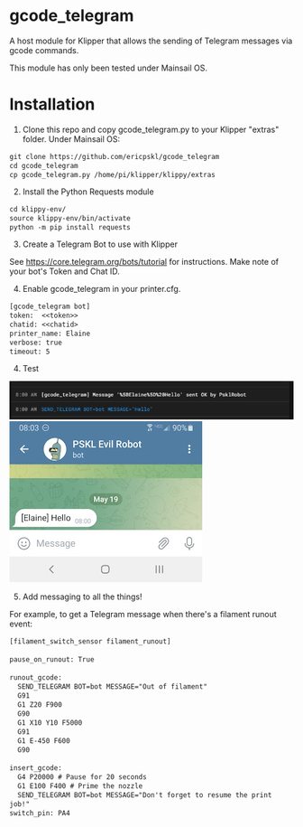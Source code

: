 # gcode_telegram
A host module for Klipper that allows the sending of Telegram messages via gcode commands.  

This module has only been tested under Mainsail OS.  

# Installation

1. Clone this repo and copy gcode_telegram.py to your Klipper "extras" folder.  Under Mainsail OS:

```
git clone https://github.com/ericpskl/gcode_telegram
cd gcode_telegram
cp gcode_telegram.py /home/pi/klipper/klippy/extras
```

2. Install the Python Requests module

``` 
cd klippy-env/
source klippy-env/bin/activate
python -m pip install requests
```

3. Create a Telegram Bot to use with Klipper

See https://core.telegram.org/bots/tutorial for instructions.  Make note of your bot's Token and Chat ID.

4. Enable gcode_telegram in your printer.cfg.  

```
[gcode_telegram bot]
token:  <<token>>
chatid: <<chatid>
printer_name: Elaine
verbose: true
timeout: 5
```

4.  Test

![gcode_command_test.png](gcode_command_test.png)
![telegram_message_received.png](telegram_message_received.png)

5.  Add messaging to all the things!

For example, to get a Telegram message when there's a filament runout event:


```
[filament_switch_sensor filament_runout]

pause_on_runout: True

runout_gcode:
  SEND_TELEGRAM BOT=bot MESSAGE="Out of filament"
  G91
  G1 Z20 F900
  G90
  G1 X10 Y10 F5000
  G91
  G1 E-450 F600
  G90

insert_gcode:
  G4 P20000 # Pause for 20 seconds
  G1 E100 F400 # Prime the nozzle
  SEND_TELEGRAM BOT=bot MESSAGE="Don't forget to resume the print job!"
switch_pin: PA4
```

